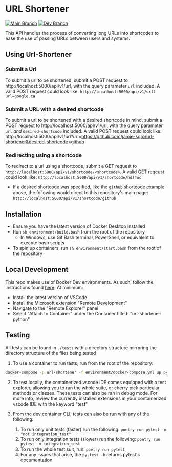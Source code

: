 # URL Shortener

[![Main Branch](https://github.com/jamie-sgro/url-shortener/actions/workflows/main.yml/badge.svg)](https://github.com/jamie-sgro/url-shortener/actions/workflows/main.yml) [![Dev Branch](https://github.com/jamie-sgro/url-shortener/actions/workflows/develop.yml/badge.svg)](https://github.com/jamie-sgro/url-shortener/actions/workflows/develop.yml)

This API handles the process of converting long URLs into shortcodes to ease the use of passing URLs between users and systems.

## Using Url-Shortener

### Submit a Url
To submit a url to be shortened, submit a POST request to http://localhost:5000/api/v1/url, with the query parameter `url` included. A valid POST request could look like:
`http://localhost:5000/api/v1/url?url=google.ca`

### Submit a URL with a desired shortcode
To submit a url to be shortened with a desired shortcode in mind, submit a POST request to http://localhost:5000/api/v1/url, with the query parameter `url` *and* `desired-shortcode` included. A valid POST request could look like:
http://localhost:5000/api/v1/url?url=https://github.com/jamie-sgro/url-shortener&desired-shortcode=github

### Redirecting using a shortcode

To redirect to a url using a shortcode, submit a GET request to `http://localhost:5000/api/v1/shortcode/<shortcode>`. A valid GET reqeust could look like:
`http://localhost:5000/api/v1/shortcode/hdf4oc`

- If a desired shortcode was specified, like the `github` shortcode example above, the following would direct to this repository's main page:
`http://localhost:5000/api/v1/shortcode/github`

## Installation

- Ensure you have the latest version of Docker Desktop installed
- Run `sh environment/build.bash` from the root of the repository
  - In Windows, use Git Bash terminal, PowerShell, or equivalent to execute bash scripts
- To spin up containers, run `sh environment/start.bash` from the root of the repository



## Local Development

This repo makes use of Docker Dev environments. As such, follow the instructions found [here](https://code.visualstudio.com/docs/remote/containers). At minimum:

- Install the latest version of VSCode
- Install the Microsoft extension "Remote Development"
- Navigate to the "Remote Explorer" panel
- Select "Attach to Container" under the Container titled: "url-shortener: python"

## Testing

All tests can be found in `./tests` with a directory structure mirroring the directory structure of the files being tested

1. To use a container to run tests, run from the root of the repository:
```bash
docker-compose -p url-shortener -f environment/docker-compose.yml up pytest
```

2. To test locally, the containerized vscode IDE comes equipped with a test explorer, allowing you to run the whole suite, or cherry pick particular methods or classes.
These tests can also be ran in debug mode. For more info, review the currently installed extensions in your containerized vscode IDE with the keyword "test"

3. From the dev container CLI, tests can also be run with any of the following:
    1. To run only unit tests (faster) run the following:
        `poetry run pytest -m "not integration_test"`
    2. To run only integration tests (slower) run the following:
        `poetry run pytest -m integration_test`
    3. To run the whole test suit, run:
        `poetry run pytest`
    4. For any issues that arise, the `py.test -h` returns pytest's documentation
